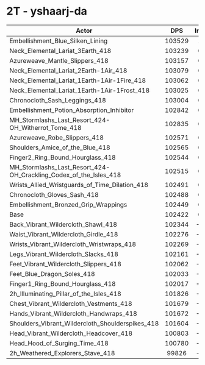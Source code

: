 # 2T - yshaarj-da
| Actor | DPS | Increase |
|---|:---:|:---:|
|Embellishment_Blue_Silken_Lining|103529|1.08%|
|Neck_Elemental_Lariat_3Earth_418|103239|0.80%|
|Azureweave_Mantle_Slippers_418|103157|0.72%|
|Neck_Elemental_Lariat_2Earth-1Air_418|103079|0.64%|
|Neck_Elemental_Lariat_1Earth-1Air-1Fire_418|103062|0.63%|
|Neck_Elemental_Lariat_1Earth-1Air-1Frost_418|103025|0.59%|
|Chronocloth_Sash_Leggings_418|103004|0.57%|
|Embellishment_Potion_Absorption_Inhibitor|102842|0.41%|
|MH_Stormlashs_Last_Resort_424-OH_Witherrot_Tome_418|102835|0.40%|
|Azureweave_Robe_Slippers_418|102571|0.15%|
|Shoulders_Amice_of_the_Blue_418|102565|0.14%|
|Finger2_Ring_Bound_Hourglass_418|102544|0.12%|
|MH_Stormlashs_Last_Resort_424-OH_Crackling_Codex_of_the_Isles_418|102515|0.09%|
|Wrists_Allied_Wristguards_of_Time_Dilation_418|102491|0.07%|
|Chronocloth_Gloves_Sash_418|102488|0.06%|
|Embellishment_Bronzed_Grip_Wrappings|102449|0.03%|
|Base|102422|0.00%|
|Back_Vibrant_Wildercloth_Shawl_418|102344|-0.08%|
|Waist_Vibrant_Wildercloth_Girdle_418|102276|-0.14%|
|Wrists_Vibrant_Wildercloth_Wristwraps_418|102269|-0.15%|
|Legs_Vibrant_Wildercloth_Slacks_418|102161|-0.25%|
|Feet_Vibrant_Wildercloth_Slippers_418|102062|-0.35%|
|Feet_Blue_Dragon_Soles_418|102033|-0.38%|
|Finger1_Ring_Bound_Hourglass_418|102017|-0.39%|
|2h_Illuminating_Pillar_of_the_Isles_418|101826|-0.58%|
|Chest_Vibrant_Wildercloth_Vestments_418|101679|-0.73%|
|Hands_Vibrant_Wildercloth_Handwraps_418|101672|-0.73%|
|Shoulders_Vibrant_Wildercloth_Shoulderspikes_418|101604|-0.80%|
|Head_Vibrant_Wildercloth_Headcover_418|100803|-1.58%|
|Head_Hood_of_Surging_Time_418|100780|-1.60%|
|2h_Weathered_Explorers_Stave_418|99826|-2.53%|
